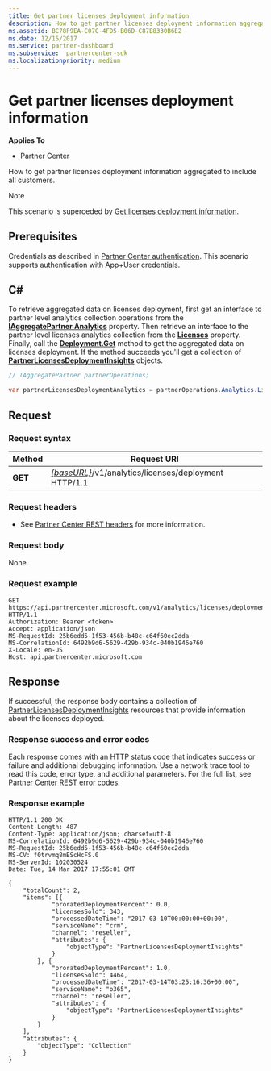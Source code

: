 ```yaml
---
title: Get partner licenses deployment information
description: How to get partner licenses deployment information aggregated to include all customers.
ms.assetid: BC78F9EA-C07C-4FD5-B06D-C87E8330B6E2
ms.date: 12/15/2017
ms.service: partner-dashboard
ms.subservice:  partnercenter-sdk
ms.localizationpriority: medium
---
```


# Get partner licenses deployment information

**Applies To**

- Partner Center

How to get partner licenses deployment information aggregated to include all customers.

> [!NOTE]
> This scenario is superceded by [Get licenses deployment information](get-licenses-deployment-information.md).

## Prerequisites

Credentials as described in [Partner Center authentication](partner-center-authentication.md). This scenario supports authentication with App+User credentials.

## C#

To retrieve aggregated data on licenses deployment, first get an interface to partner level analytics collection operations from the [**IAggregatePartner.Analytics**](https://docs.microsoft.com/dotnet/api/microsoft.store.partnercenter.ipartner.analytics) property. Then retrieve an interface to the partner level licenses analytics collection from the [**Licenses**](https://docs.microsoft.com/dotnet/api/microsoft.store.partnercenter.analytics.ipartneranalyticscollection.licenses) property. Finally, call the [**Deployment.Get**](https://docs.microsoft.com/dotnet/api/microsoft.store.partnercenter.genericoperations.ientireentitycollectionretrievaloperations-2.get) method to get the aggregated data on licenses deployment. If the method succeeds you'll get a collection of [**PartnerLicensesDeploymentInsights**](https://docs.microsoft.com/dotnet/api/microsoft.store.partnercenter.models.analytics.partnerlicensesdeploymentinsights) objects.

``` csharp
// IAggregatePartner partnerOperations;

var partnerLicensesDeploymentAnalytics = partnerOperations.Analytics.Licenses.Deployment.Get();
```

## Request

### Request syntax

| Method  | Request URI                                                                           |
|---------|---------------------------------------------------------------------------------------|
| **GET** | [*{baseURL}*](partner-center-rest-urls.md)/v1/analytics/licenses/deployment HTTP/1.1 |

### Request headers

- See [Partner Center REST headers](headers.md) for more information.

### Request body

None.

### Request example

```http
GET https://api.partnercenter.microsoft.com/v1/analytics/licenses/deployment HTTP/1.1
Authorization: Bearer <token>
Accept: application/json
MS-RequestId: 25b6edd5-1f53-456b-b48c-c64f60ec2dda
MS-CorrelationId: 6492b9d6-5629-429b-934c-040b1946e760
X-Locale: en-US
Host: api.partnercenter.microsoft.com
```

## Response

If successful, the response body contains a collection of [PartnerLicensesDeploymentInsights](analytics-resources.md#partnerlicensesdeploymentinsights) resources that provide information about the licenses deployed.

### Response success and error codes

Each response comes with an HTTP status code that indicates success or failure and additional debugging information. Use a network trace tool to read this code, error type, and additional parameters. For the full list, see [Partner Center REST error codes](error-codes.md).

### Response example

```http
HTTP/1.1 200 OK
Content-Length: 487
Content-Type: application/json; charset=utf-8
MS-CorrelationId: 6492b9d6-5629-429b-934c-040b1946e760
MS-RequestId: 25b6edd5-1f53-456b-b48c-c64f60ec2dda
MS-CV: f0trvmq8mEScHcFS.0
MS-ServerId: 102030524
Date: Tue, 14 Mar 2017 17:55:01 GMT

{
    "totalCount": 2,
    "items": [{
            "proratedDeploymentPercent": 0.0,
            "licensesSold": 343,
            "processedDateTime": "2017-03-10T00:00:00+00:00",
            "serviceName": "crm",
            "channel": "reseller",
            "attributes": {
                "objectType": "PartnerLicensesDeploymentInsights"
            }
        }, {
            "proratedDeploymentPercent": 1.0,
            "licensesSold": 4464,
            "processedDateTime": "2017-03-14T03:25:16.36+00:00",
            "serviceName": "o365",
            "channel": "reseller",
            "attributes": {
                "objectType": "PartnerLicensesDeploymentInsights"
            }
        }
    ],
    "attributes": {
        "objectType": "Collection"
    }
}
```